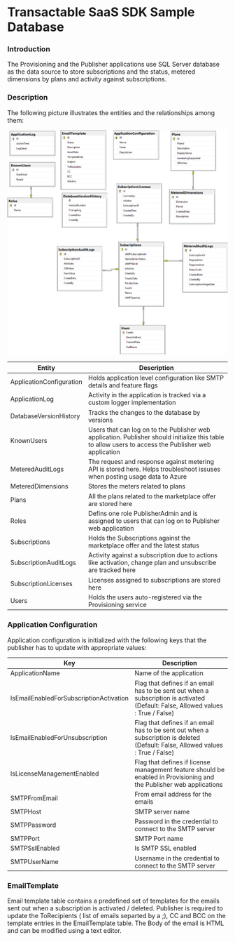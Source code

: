 # Transactable SaaS SDK Sample Database

### Introduction

The Provisioning and the Publisher applications use SQL Server database as the data source to store subscriptions and the status, metered dimensions by plans and activity against subscriptions.


### Description 

The following picture illustrates the entities and the relationships among them:

![Entities and relationships](../../docs/images/amp-saas-db.png) 

| Entity | Description |
| --- | --- |  
| ApplicationConfiguration | Holds application level configuration like SMTP details and feature flags |
| ApplicationLog  | Activity in the application is tracked via a custom logger implementation |
| DatabaseVersionHistory | Tracks the changes to the database by versions |
| KnownUsers | Users that can log on to the Publisher web application. Publisher should initialize this table to allow users to access the Publisher web application |
| MeteredAuditLogs | The request and response against metering API is stored here. Helps troubleshoot issuses when posting usage data to Azure |
| MeteredDimensions  | Stores the meters related to plans |
| Plans  | All the plans related to the marketplace offer are stored here|
| Roles | Defins one role PublisherAdmin and is assigned to users that can log on to Publisher web application|
| Subscriptions  | Holds the Subscriptions against the marketplace offer and the latest status |
| SubscriptionAuditLogs  | Activity against a subscription due to actions like activation, change plan and unsubscribe are tracked here|
| SubscriptionLicenses | Licenses assigned to subscriptions are stored here |
| Users | Holds the users auto-registered via the Provisioning service |


### Application Configuration

Application configuration is initialized with the following keys that the publisher has to update with appropriate values:

| Key | Description|
| --- | -- |
| ApplicationName | Name of the application |
| IsEmailEnabledForSubscriptionActivation | Flag that defines if an email has to be sent out when a subscription is activated (Default: False, Allowed values : True / False)|
| IsEmailEnabledForUnsubscription | Flag that defines if an email has to be sent out when a subscription is deleted (Default: False, Allowed values : True / False)|
| IsLicenseManagementEnabled | Flag that defines if license management feature should be enabled in Provisioning and the Publisher web applications |
| SMTPFromEmail | From email address for the emails |
| SMTPHost | SMTP server name |
| SMTPPassword | Password in the credential to connect to the SMTP server |
| SMTPPort | SMTP Port name |
| SMTPSslEnabled | Is SMTP SSL enabled |
| SMTPUserName | Username in the credential to connect to the SMTP server |

### EmailTemplate

Email template table contains a predefined set of templates for the emails sent out when a subscription is activated / deleted.
Publisher is required to update the ToRecipients ( list of emails separted by a ;), CC and BCC on the template entries in the EmailTemplate table.
The Body of the email is HTML and can be modified using a text editor.
